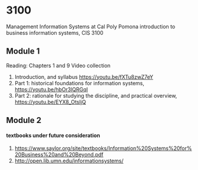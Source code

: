# 3100 
Management Information Systems at Cal Poly Pomona
introduction to business information systems, CIS 3100

## Module 1
Reading: Chapters 1 and 9
Video collection
1. Introduction, and syllabus https://youtu.be/fXTu8zwZ7eY
2. Part 1: historical foundations for information systems, https://youtu.be/hbOr3lQRGqI
3. Part 2: rationale for studying the discipline, and practical overview, https://youtu.be/EYX8_OtsIjQ



## Module 2


#### textbooks under future consideration
1. https://www.saylor.org/site/textbooks/Information%20Systems%20for%20Business%20and%20Beyond.pdf
2. http://open.lib.umn.edu/informationsystems/
